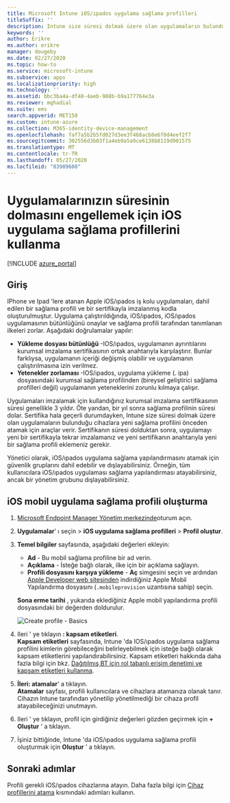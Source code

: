 ```yaml
---
title: Microsoft Intune iOS/ıpados uygulama sağlama profilleri
titleSuffix: ''
description: Intune size süresi dolmak üzere olan uygulamaların bulunduğu cihazlara yeni sağlama profilini önceden atamak için araçlar sağlar.
keywords: ''
author: Erikre
ms.author: erikre
manager: dougeby
ms.date: 02/27/2020
ms.topic: how-to
ms.service: microsoft-intune
ms.subservice: apps
ms.localizationpriority: high
ms.technology: ''
ms.assetid: bbc3ba4a-df48-4aeb-988b-69a177764e3a
ms.reviewer: mghadial
ms.suite: ems
search.appverid: MET150
ms.custom: intune-azure
ms.collection: M365-identity-device-management
ms.openlocfilehash: faf7a5b2b5fd027d3ee3f468acb8e6f0d4eef2f7
ms.sourcegitcommit: 302556d3b03f1a4eb9a5a9ce6138b8119d901575
ms.translationtype: MT
ms.contentlocale: tr-TR
ms.lasthandoff: 05/27/2020
ms.locfileid: "83989608"
---
```

# <a name="use-ios-app-provisioning-profiles-to-prevent-your-apps-from-expiring"></a>Uygulamalarınızın süresinin dolmasını engellemek için iOS uygulama sağlama profillerini kullanma

[!INCLUDE [azure_portal](../includes/azure_portal.md)]

## <a name="introduction"></a>Giriş

IPhone ve Ipad 'lere atanan Apple iOS/ıpados iş kolu uygulamaları, dahil edilen bir sağlama profili ve bir sertifikayla imzalanmış kodla oluşturulmuştur. Uygulama çalıştırıldığında, iOS/ıpados, iOS/ıpados uygulamasının bütünlüğünü onaylar ve sağlama profili tarafından tanımlanan ilkeleri zorlar. Aşağıdaki doğrulamalar yapılır:

- **Yükleme dosyası bütünlüğü** -IOS/ıpados, uygulamanın ayrıntılarını kurumsal imzalama sertifikasının ortak anahtarıyla karşılaştırır. Bunlar farklıysa, uygulamanın içeriği değişmiş olabilir ve uygulamanın çalıştırılmasına izin verilmez.
- **Yetenekler zorlaması** -IOS/ıpados, uygulama yükleme (. ipa) dosyasındaki kurumsal sağlama profilinden (bireysel geliştirici sağlama profilleri değil) uygulamanın yeteneklerini zorunlu kılmaya çalışır.


Uygulamaları imzalamak için kullandığınız kurumsal imzalama sertifikasının süresi genellikle 3 yıldır. Öte yandan, bir yıl sonra sağlama profilinin süresi dolar. Sertifika hala geçerli durumdayken, Intune size süresi dolmak üzere olan uygulamaların bulunduğu cihazlara yeni sağlama profilini önceden atamak için araçlar verir.
Sertifikanın süresi dolduktan sonra, uygulamayı yeni bir sertifikayla tekrar imzalamanız ve yeni sertifikanın anahtarıyla yeni bir sağlama profili eklemeniz gerekir.

Yönetici olarak, iOS/ıpados uygulama sağlama yapılandırmasını atamak için güvenlik gruplarını dahil edebilir ve dışlayabilirsiniz. Örneğin, tüm kullanıcılara iOS/ıpados uygulaması sağlama yapılandırması atayabilirsiniz, ancak bir yönetim grubunu dışlayabilirsiniz.

## <a name="how-to-create-an-ios-mobile-app-provisioning-profile"></a>iOS mobil uygulama sağlama profili oluşturma

1. [Microsoft Endpoint Manager Yönetim merkezinde](https://go.microsoft.com/fwlink/?linkid=2109431)oturum açın.
2. **Uygulamalar**' ı seçin  >  **iOS uygulama sağlama profilleri**  >  **Profil oluştur**.
3. **Temel bilgiler** sayfasında, aşağıdaki değerleri ekleyin:
    - **Ad** - Bu mobil sağlama profiline bir ad verin.
    - **Açıklama** - İsteğe bağlı olarak, ilke için bir açıklama sağlayın.
    - **Profili dosyasını karşıya yükleme** - **Aç** simgesini seçin ve ardından [Apple Developer web sitesinden](https://developer.apple.com/) indirdiğiniz Apple Mobil Yapılandırma dosyasını (`.mobileprovision` uzantısına sahip) seçin.

   **Sona erme tarihi** , yukarıda eklediğiniz Apple mobil yapılandırma profili dosyasındaki bir değerden doldurulur.<br>

   <img alt="Create profile - Basics" src="./media/app-provisioning-profile-ios/app-provisioning-profile-ios-01.png">

4. Ileri ' ye tıklayın **: kapsam etiketleri**.<br>
   **Kapsam etiketleri** sayfasında, Intune 'da IOS/ıpados uygulama sağlama profilini kimlerin görebileceğini belirleyebilmek için isteğe bağlı olarak kapsam etiketlerini yapılandırabilirsiniz. Kapsam etiketleri hakkında daha fazla bilgi için bkz. [Dağıtılmış BT için rol tabanlı erişim denetimi ve kapsam etiketleri kullanma](../fundamentals/scope-tags.md).
5. **İleri: atamalar**' a tıklayın.<br>
   **Atamalar** sayfası, profili kullanıcılara ve cihazlara atamanıza olanak tanır. Cihazın Intune tarafından yönetilip yönetilmediği bir cihaza profil atayabileceğinizi unutmayın.
6. Ileri ' ye tıklayın, profil için girdiğiniz değerleri gözden geçirmek için **+ Oluştur** ' a tıklayın.
7. İşiniz bittiğinde, Intune 'da iOS/ıpados uygulama sağlama profili oluşturmak için **Oluştur** ' a tıklayın. 

## <a name="next-steps"></a>Sonraki adımlar

Profili gerekli iOS/ıpados cihazlarına atayın. Daha fazla bilgi için [Cihaz profillerini atama](../configuration/device-profile-assign.md) kısmındaki adımları kullanın.
